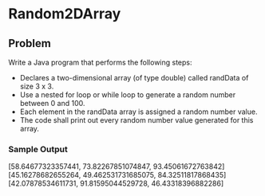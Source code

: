 # Random2DArray

## Problem

Write a Java program that performs the following steps: <br>
- Declares a two-dimensional array (of type double) 
called randData of size 3 x 3. <br>
- Use a nested for loop or while loop to generate a random 
number between 0 and 100.  <br>
- Each element in the randData array is assigned a 
random number value.  <br>
- The code shall print out every random number value 
generated for this array. <br>

### Sample Output

[58.64677323357441, 73.82267851074847, 93.45061672763842] <br>
[45.16278682655264, 49.462531731685075, 84.32511817868435] <br>
[42.07878534611731, 91.81595044529728, 46.43318396882286] <br>

